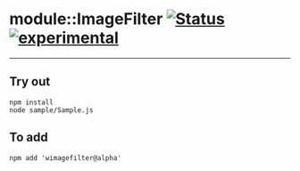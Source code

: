 
# module::ImageFilter  [![Status](https://github.com/Wandalen/wImageFilter/workflows/Publish/badge.svg)](https://github.com/Wandalen/wImageFilter/actions?query=workflow%3APublish) [![experimental](https://img.shields.io/badge/stability-experimental-orange.svg)](https://github.com/emersion/stability-badges#experimental)

___

## Try out
```
npm install
node sample/Sample.js
```

## To add
```
npm add 'wimagefilter@alpha'
```

